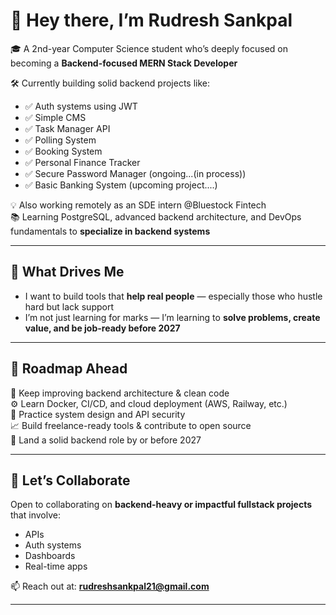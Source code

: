 # 👋 Hey there, I’m Rudresh Sankpal

🎓 A 2nd-year Computer Science student who’s deeply focused on becoming a **Backend-focused MERN Stack Developer**

🛠️ Currently building solid backend projects like:
- ✅ Auth systems using JWT
- ✅ Simple CMS
- ✅ Task Manager API
- ✅ Polling System 
- ✅ Booking System 
- ✅ Personal Finance Tracker 
- ✅ Secure Password Manager (ongoing...(in process))
- ✅ Basic Banking System (upcoming project....)

💡 Also working remotely as an SDE intern @Bluestock Fintech  
📚 Learning PostgreSQL, advanced backend architecture, and DevOps fundamentals to **specialize in backend systems**

---

## 🚀 What Drives Me
- I want to build tools that **help real people** — especially those who hustle hard but lack support
- I’m not just learning for marks — I’m learning to **solve problems, create value, and be job-ready before 2027**

---

## 🎯 Roadmap Ahead
🔄 Keep improving backend architecture & clean code  
⚙️ Learn Docker, CI/CD, and cloud deployment (AWS, Railway, etc.)  
💬 Practice system design and API security  
📈 Build freelance-ready tools & contribute to open source  
💼 Land a solid backend role by or before 2027  

---

## 🤝 Let’s Collaborate
Open to collaborating on **backend-heavy or impactful fullstack projects** that involve:
- APIs
- Auth systems
- Dashboards
- Real-time apps

📫 Reach out at: **rudreshsankpal21@gmail.com**

---


